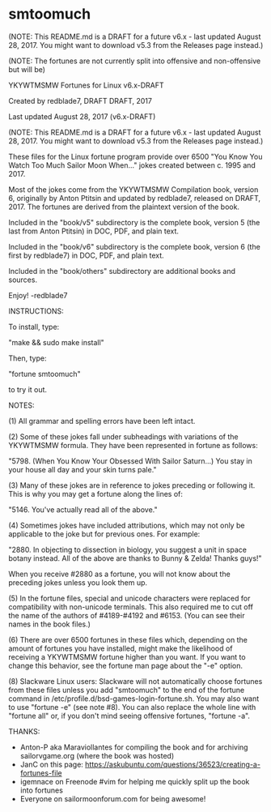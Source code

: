 # smtoomuch

(NOTE: This README.md is a DRAFT for a future v6.x - last updated August 28, 2017. You might want to download v5.3 from the Releases page instead.)

(NOTE: The fortunes are not currently split into offensive and non-offensive but will be)

YKYWTMSMW Fortunes for Linux v6.x-DRAFT

Created by redblade7, DRAFT DRAFT, 2017

Last updated August 28, 2017 (v6.x-DRAFT)

(NOTE: This README.md is a DRAFT for a future v6.x - last updated August 28, 2017. You might want to download v5.3 from the Releases page instead.)

These files for the Linux fortune program provide over 6500 "You Know You Watch Too Much Sailor Moon When..." jokes created between c. 1995 and 2017. 

Most of the jokes come from the YKYWTMSMW Compilation book, version 6, originally by Anton Ptitsin and updated by redblade7, released on DRAFT, 2017. The fortunes are derived from the plaintext version of the book.

Included in the "book/v5" subdirectory is the complete book, version 5 (the last from Anton Ptitsin) in DOC, PDF, and plain text.

Included in the "book/v6" subdirectory is the complete book, version 6 (the first by redblade7) in DOC, PDF, and plain text.

Included in the "book/others" subdirectory are additional books and sources.

Enjoy! -redblade7

INSTRUCTIONS:

To install, type:

"make && sudo make install"

Then, type:

"fortune smtoomuch"

to try it out.

NOTES:

(1) All grammar and spelling errors have been left intact.

(2) Some of these jokes fall under subheadings with variations of the YKYWTMSMW formula. They have been represented in fortune as follows: 

"5798.	(When You Know Your Obsessed With Sailor Saturn...) You stay in your house all day and your skin turns pale."

(3) Many of these jokes are in reference to jokes preceding or following it. This is why you may get a fortune along the lines of:

"5146.	You've actually read all of the above."

(4) Sometimes jokes have included attributions, which may not only be applicable to the joke but for previous ones. For example:

"2880.	In objecting to dissection in biology, you suggest a unit in space botany instead. All of the above are thanks to Bunny & Zelda! Thanks guys!"

When you receive #2880 as a fortune, you will not know about the preceding jokes unless you look them up.

(5) In the fortune files, special and unicode characters were replaced for compatibility with non-unicode terminals. This also required me to cut off the name of the authors of #4189-#4192 and #6153. (You can see their names in the book files.)

(6) There are over 6500 fortunes in these files which, depending on the amount of fortunes you have installed, might make the likelihood of receiving a YKYWTMSMW fortune higher than you want. If you want to change this behavior, see the fortune man page about the "-e" option.

(8) Slackware Linux users: Slackware will not automatically choose fortunes from these files unless you add "smtoomuch" to the end of the fortune command in /etc/profile.d/bsd-games-login-fortune.sh. You may also want to use "fortune -e" (see note #8). You can also replace the whole line with "fortune all" or, if you don't mind seeing offensive fortunes, "fortune -a".

THANKS:

* Anton-P aka Maraviollantes for compiling the book and for archiving sailorvgame.org (where the book was hosted)
* JanC on this page: https://askubuntu.com/questions/36523/creating-a-fortunes-file
* igemnace on Freenode #vim for helping me quickly split up the book into fortunes
* Everyone on sailormoonforum.com for being awesome!
